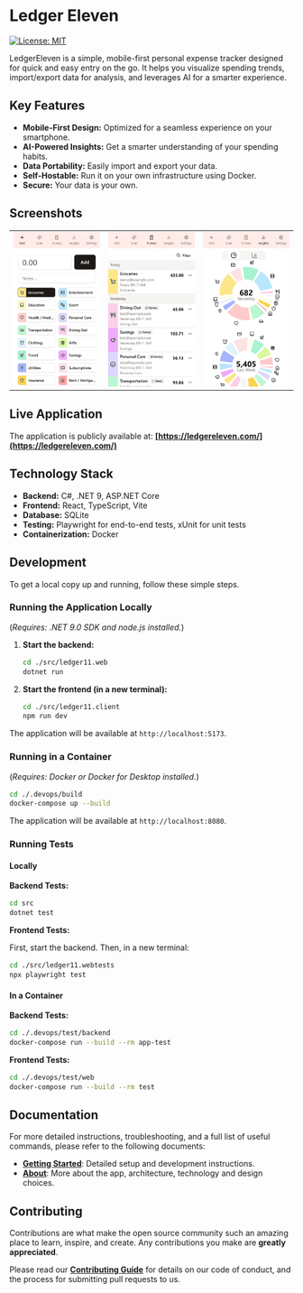 # Ledger Eleven

[![License: MIT](https://img.shields.io/badge/License-MIT-yellow.svg)](./LICENSE)

LedgerEleven is a simple, mobile-first personal expense tracker designed for quick and easy entry on the go. It helps you visualize spending trends, import/export data for analysis, and leverages AI for a smarter experience.

## Key Features

*   **Mobile-First Design:** Optimized for a seamless experience on your smartphone.
*   **AI-Powered Insights:** Get a smarter understanding of your spending habits.
*   **Data Portability:** Easily import and export your data.
*   **Self-Hostable:** Run it on your own infrastructure using Docker.
*   **Secure:** Your data is your own.

## Screenshots

<table>
  <tr>
    <td><img src="./assets/images/screenshot-add.png" alt="Add Transaction" width="250"/></td>
    <td><img src="./assets/images/screenshot-hostory.png" alt="Transaction History" width="250"/></td>
    <td><img src="./assets/images/screenshot-insights.png" alt="Spending Insights" width="250"/></td>
  </tr>
</table>

## Live Application

The application is publicly available at: **[https://ledgereleven.com/](https://ledgereleven.com/)**

## Technology Stack

*   **Backend:** C#, .NET 9, ASP.NET Core
*   **Frontend:** React, TypeScript, Vite
*   **Database:** SQLite
*   **Testing:** Playwright for end-to-end tests, xUnit for unit tests
*   **Containerization:** Docker

## Development

To get a local copy up and running, follow these simple steps.

### Running the Application Locally

(_Requires: .NET 9.0 SDK and node.js installed._)

1.  **Start the backend:**
    ```bash
    cd ./src/ledger11.web
    dotnet run
    ```

2.  **Start the frontend (in a new terminal):**
    ```bash
    cd ./src/ledger11.client
    npm run dev
    ```

The application will be available at `http://localhost:5173`.

### Running in a Container

(_Requires: Docker or Docker for Desktop installed._)

```bash
cd ./.devops/build
docker-compose up --build
```

The application will be available at `http://localhost:8080`.

### Running Tests

#### Locally

**Backend Tests:**
```bash
cd src
dotnet test
```

**Frontend Tests:**

First, start the backend. Then, in a new terminal:
```bash
cd ./src/ledger11.webtests
npx playwright test
```

#### In a Container

**Backend Tests:**
```bash
cd ./.devops/test/backend
docker-compose run --build --rm app-test
```

**Frontend Tests:**
```bash
cd ./.devops/test/web
docker-compose run --build --rm test
```

## Documentation

For more detailed instructions, troubleshooting, and a full list of useful commands, please refer to the following documents:

*   **[Getting Started](./docs/getting-started/index.md)**: Detailed setup and development instructions.
*   **[About](./docs/welcome.md)**: More about the app, architecture, technology and design choices.

## Contributing

Contributions are what make the open source community such an amazing place to learn, inspire, and create. Any contributions you make are **greatly appreciated**.

Please read our [**Contributing Guide**](./CONTRIBUTING.md) for details on our code of conduct, and the process for submitting pull requests to us.


